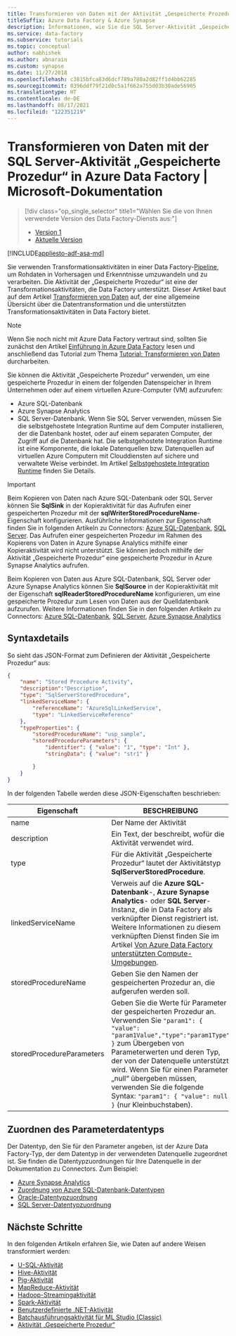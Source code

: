 ```yaml
---
title: Transformieren von Daten mit der Aktivität „Gespeicherte Prozedur“
titleSuffix: Azure Data Factory & Azure Synapse
description: Informationen, wie Sie die SQL Server-Aktivität „Gespeicherte Prozedur“ in einer Data Factory-Pipeline zum Aufrufen einer gespeicherten Prozedur in einer Azure SQL-Datenbank-Instanz oder Azure SQL Data Warehouse-Instanz verwenden können.
ms.service: data-factory
ms.subservice: tutorials
ms.topic: conceptual
author: nabhishek
ms.author: abnarain
ms.custom: synapse
ms.date: 11/27/2018
ms.openlocfilehash: c3815bfca83d6dcf789a780a2d82ff1d4bb62285
ms.sourcegitcommit: 0396ddf79f21d0c5a1f662a755d03b30ade56905
ms.translationtype: HT
ms.contentlocale: de-DE
ms.lasthandoff: 08/17/2021
ms.locfileid: "122351219"
---
```

# <a name="transform-data-by-using-the-sql-server-stored-procedure-activity-in-azure-data-factory"></a>Transformieren von Daten mit der SQL Server-Aktivität „Gespeicherte Prozedur“ in Azure Data Factory | Microsoft-Dokumentation
> [!div class="op_single_selector" title1="Wählen Sie die von Ihnen verwendete Version des Data Factory-Diensts aus:"]
> * [Version 1](v1/data-factory-stored-proc-activity.md)
> * [Aktuelle Version](transform-data-using-stored-procedure.md)

[!INCLUDE[appliesto-adf-asa-md](includes/appliesto-adf-asa-md.md)]

Sie verwenden Transformationsaktivitäten in einer Data Factory-[Pipeline](concepts-pipelines-activities.md), um Rohdaten in Vorhersagen und Erkenntnisse umzuwandeln und zu verarbeiten. Die Aktivität der „Gespeicherte Prozedur“ ist eine der Transformationsaktivitäten, die Data Factory unterstützt. Dieser Artikel baut auf dem Artikel [Transformieren von Daten](transform-data.md) auf, der eine allgemeine Übersicht über die Datentransformation und die unterstützten Transformationsaktivitäten in Data Factory bietet.

> [!NOTE]
> Wenn Sie noch nicht mit Azure Data Factory vertraut sind, sollten Sie zunächst den Artikel [Einführung in Azure Data Factory](introduction.md) lesen und anschließend das Tutorial zum Thema [Tutorial: Transformieren von Daten](tutorial-transform-data-spark-powershell.md) durcharbeiten. 

Sie können die Aktivität „Gespeicherte Prozedur“ verwenden, um eine gespeicherte Prozedur in einem der folgenden Datenspeicher in Ihrem Unternehmen oder auf einem virtuellen Azure-Computer (VM) aufzurufen: 

- Azure SQL-Datenbank
- Azure Synapse Analytics
- SQL Server-Datenbank.  Wenn Sie SQL Server verwenden, müssen Sie die selbstgehostete Integration Runtime auf dem Computer installieren, der die Datenbank hostet, oder auf einem separaten Computer, der Zugriff auf die Datenbank hat. Die selbstgehostete Integration Runtime ist eine Komponente, die lokale Datenquellen bzw. Datenquellen auf virtuellen Azure Computern mit Clouddiensten auf sichere und verwaltete Weise verbindet. Im Artikel [Selbstgehostete Integration Runtime](create-self-hosted-integration-runtime.md) finden Sie Details.

> [!IMPORTANT]
> Beim Kopieren von Daten nach Azure SQL-Datenbank oder SQL Server können Sie **SqlSink** in der Kopieraktivität für das Aufrufen einer gespeicherten Prozedur mit der **sqlWriterStoredProcedureName**-Eigenschaft konfigurieren. Ausführliche Informationen zur Eigenschaft finden Sie in folgenden Artikeln zu Connectors: [Azure SQL-Datenbank](connector-azure-sql-database.md), [SQL Server](connector-sql-server.md). Das Aufrufen einer gespeicherten Prozedur im Rahmen des Kopierens von Daten in Azure Synapse Analytics mithilfe einer Kopieraktivität wird nicht unterstützt. Sie können jedoch mithilfe der Aktivität „Gespeicherte Prozedur“ eine gespeicherte Prozedur in Azure Synapse Analytics aufrufen. 
>
> Beim Kopieren von Daten aus Azure SQL-Datenbank, SQL Server oder Azure Synapse Analytics können Sie **SqlSource** in der Kopieraktivität mit der Eigenschaft **sqlReaderStoredProcedureName** konfigurieren, um eine gespeicherte Prozedur zum Lesen von Daten aus der Quelldatenbank aufzurufen. Weitere Informationen finden Sie in den folgenden Artikeln zu Connectors: [Azure SQL-Datenbank](connector-azure-sql-database.md), [SQL Server](connector-sql-server.md), [Azure Synapse Analytics](connector-azure-sql-data-warehouse.md)          

 

## <a name="syntax-details"></a>Syntaxdetails
So sieht das JSON-Format zum Definieren der Aktivität „Gespeicherte Prozedur“ aus:

```json
{
    "name": "Stored Procedure Activity",
    "description":"Description",
    "type": "SqlServerStoredProcedure",
    "linkedServiceName": {
        "referenceName": "AzureSqlLinkedService",
        "type": "LinkedServiceReference"
    },
    "typeProperties": {
        "storedProcedureName": "usp_sample",
        "storedProcedureParameters": {
            "identifier": { "value": "1", "type": "Int" },
            "stringData": { "value": "str1" }

        }
    }
}
```

In der folgenden Tabelle werden diese JSON-Eigenschaften beschrieben:

| Eigenschaft                  | BESCHREIBUNG                              | Erforderlich |
| ------------------------- | ---------------------------------------- | -------- |
| name                      | Der Name der Aktivität                     | Ja      |
| description               | Ein Text, der beschreibt, wofür die Aktivität verwendet wird. | Nein       |
| type                      | Für die Aktivität „Gespeicherte Prozedur“ lautet der Aktivitätstyp **SqlServerStoredProcedure**. | Ja      |
| linkedServiceName         | Verweis auf die **Azure SQL-Datenbank**-, **Azure Synapse Analytics**- oder **SQL Server**-Instanz, die in Data Factory als verknüpfter Dienst registriert ist. Weitere Informationen zu diesem verknüpften Dienst finden Sie im Artikel [Von Azure Data Factory unterstützten Compute-Umgebungen](compute-linked-services.md). | Ja      |
| storedProcedureName       | Geben Sie den Namen der gespeicherten Prozedur an, die aufgerufen werden soll. | Ja      |
| storedProcedureParameters | Geben Sie die Werte für Parameter der gespeicherten Prozedur an. Verwenden Sie `"param1": { "value": "param1Value","type":"param1Type" }` zum Übergeben von Parameterwerten und deren Typ, der von der Datenquelle unterstützt wird. Wenn Sie für einen Parameter „null“ übergeben müssen, verwenden Sie die folgende Syntax: `"param1": { "value": null }` (nur Kleinbuchstaben). | Nein       |

## <a name="parameter-data-type-mapping"></a>Zuordnen des Parameterdatentyps
Der Datentyp, den Sie für den Parameter angeben, ist der Azure Data Factory-Typ, der dem Datentyp in der verwendeten Datenquelle zugeordnet ist. Sie finden die Datentypzuordnungen für Ihre Datenquelle in der Dokumentation zu Connectors. Zum Beispiel:

- [Azure Synapse Analytics](connector-azure-sql-data-warehouse.md#data-type-mapping-for-azure-synapse-analytics)
- [Zuordnung von Azure SQL-Datenbank-Datentypen](connector-azure-sql-database.md#data-type-mapping-for-azure-sql-database)
- [Oracle-Datentypzuordnung](connector-oracle.md#data-type-mapping-for-oracle)
- [SQL Server-Datentypzuordnung](connector-sql-server.md#data-type-mapping-for-sql-server)

## <a name="next-steps"></a>Nächste Schritte
In den folgenden Artikeln erfahren Sie, wie Daten auf andere Weisen transformiert werden: 

* [U-SQL-Aktivität](transform-data-using-data-lake-analytics.md)
* [Hive-Aktivität](transform-data-using-hadoop-hive.md)
* [Pig-Aktivität](transform-data-using-hadoop-pig.md)
* [MapReduce-Aktivität](transform-data-using-hadoop-map-reduce.md)
* [Hadoop-Streamingaktivität](transform-data-using-hadoop-streaming.md)
* [Spark-Aktivität](transform-data-using-spark.md)
* [Benutzerdefinierte .NET-Aktivität](transform-data-using-dotnet-custom-activity.md)
* [Batchausführungsaktivität für ML Studio (Classic)](transform-data-using-machine-learning.md)
* [Aktivität „Gespeicherte Prozedur“](transform-data-using-stored-procedure.md)
